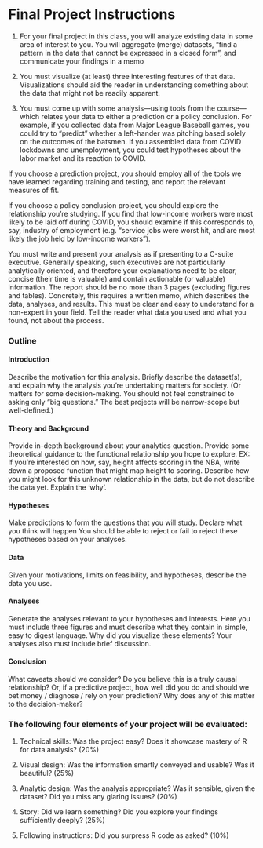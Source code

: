 # Final Project Instructions
1. For your final project in this class, you will analyze existing data in some area of interest to you. You will aggregate (merge) datasets, “find a pattern in the data that cannot be expressed in a closed form”, and communicate your findings in a memo

2. You must visualize (at least) three interesting features of that data. Visualizations should aid the reader in understanding something about the data that might not be readily apparent.

3. You must come up with some analysis—using tools from the course—which relates your data to either a prediction or a policy conclusion. For example, if you collected data from Major League Baseball games, you could try to “predict” whether a left-hander was pitching based solely on the outcomes of the batsmen. If you assembled data from COVID lockdowns and unemployment, you could test hypotheses about the labor market and its reaction to COVID.

If you choose a prediction project, you should employ all of the tools we have learned regarding training and testing, and report the relevant measures of fit.

If you choose a policy conclusion project, you should explore the relationship you’re studying. If you find that low-income workers were most likely to be laid off during COVID, you should examine if this corresponds to, say, industry of employment (e.g. “service jobs were worst hit, and are most likely the job held by low-income workers”).

You must write and present your analysis as if presenting to a C-suite executive. Generally speaking, such executives are not particularly analytically oriented, and therefore your explanations need to be clear, concise (their time is valuable) and contain actionable (or valuable) information. The report should be no more than 3 pages (excluding figures and tables). Concretely, this requires a written memo, which describes the data, analyses, and results. This must be clear and easy to understand for a non-expert in your field. Tell the reader what data you used and what you found, not about the process.

### Outline

#### Introduction
Describe the motivation for this analysis. Briefly describe the dataset(s), and explain why the analysis you’re undertaking matters for society. (Or matters for some decision-making. You should not feel constrained to asking only “big questions.” The best projects will be narrow-scope but well-defined.) 

#### Theory and Background
Provide in-depth background about your analytics question. Provide some theoretical guidance to the functional relationship you hope to explore. EX: If you’re interested on how, say, height affects scoring in the NBA, write down a proposed function that might map height to scoring. Describe how you might look for this unknown relationship in the data, but do not describe the data yet. Explain the ‘why’.

#### Hypotheses
Make predictions to form the questions that you will study. Declare what you think will happen You should be able to reject or fail to reject these hypotheses based on your analyses. 

#### Data
Given your motivations, limits on feasibility, and hypotheses, describe the data you use. 

#### Analyses
Generate the analyses relevant to your hypotheses and interests. Here you must include three figures and must describe what they contain in simple, easy to digest language. Why did you visualize these elements? Your analyses also must include brief discussion.

#### Conclusion
What caveats should we consider? Do you believe this is a truly causal relationship? Or, if a predictive project, how well did you do and should we bet money / diagnose / rely on your prediction? Why does any of this matter to the decision-maker?


### The following four elements of your project will be evaluated:

1. Technical skills: Was the project easy? Does it showcase mastery of R for data analysis? (20%)

2. Visual design: Was the information smartly conveyed and usable? Was it beautiful? (25%)

3. Analytic design: Was the analysis appropriate? Was it sensible, given the dataset? Did you miss any glaring issues? (20%)

4. Story: Did we learn something? Did you explore your findings sufficiently deeply? (25%)

5. Following instructions: Did you surpress R code as asked? (10%)

